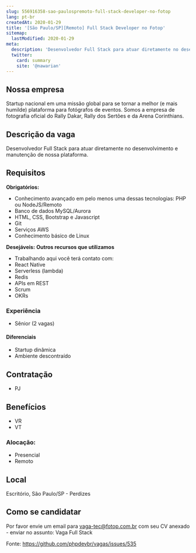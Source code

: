 ```yaml
---
slug: 556916358-sao-paulospremoto-full-stack-developer-no-fotop
lang: pt-br
createdAt: 2020-01-29
title: '[São Paulo/SP][Remoto] Full Stack Developer no Fotop'
sitemap:
  lastModified: 2020-01-29
meta:
  description: 'Desenvolvedor Full Stack para atuar diretamente no desenvolvimento e manutenção de nossa plataforma.'
  twitter:
    card: summary
    site: '@nawarian'
---
```


## Nossa empresa

Startup nacional em uma missão global para se tornar a melhor (e mais humilde) plataforma para fotógrafos de eventos. Somos a empresa de fotografia oficial do Rally Dakar, Rally dos Sertões e da Arena Corinthians.

## Descrição da vaga

Desenvolvedor Full Stack para atuar diretamente no desenvolvimento e manutenção de nossa plataforma.

## Requisitos

**Obrigatórios:**
- Conhecimento avançado em pelo menos uma dessas tecnologias: PHP ou NodeJS/Remoto
- Banco de dados MySQL/Aurora
- HTML, CSS, Bootstrap e Javascript
- Git
- Serviços AWS
- Conhecimento básico de Linux

**Desejáveis:**
**Outros recursos que utilizamos**

- Trabalhando aqui você terá contato com:
- React Native
- Serverless (lambda)
- Redis
- APIs em REST
- Scrum
- OKRs

### Experiência
- Sênior (2 vagas)

#### Diferenciais

- Startup dinâmica
- Ambiente descontraído

## Contratação

- PJ

## Benefícios

- VR
- VT

### Alocação:
- Presencial
- Remoto

## Local

Escritório, São Paulo/SP - Perdizes


## Como se candidatar

Por favor envie um email para vaga-tec@fotop.com.br com seu CV anexado - enviar no assunto: Vaga Full Stack


Fonte: https://github.com/phpdevbr/vagas/issues/535